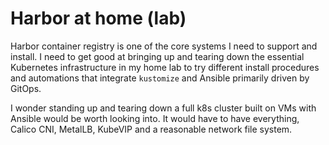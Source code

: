 # Harbor at home (lab)

Harbor container registry is one of the core systems I need to support and install. I need to get good at bringing up and tearing down the essential Kubernetes infrastructure in my home lab to try different install procedures and automations that integrate `kustomize` and Ansible primarily driven by GitOps.

I wonder standing up and tearing down a full k8s cluster built on VMs with Ansible would be worth looking into. It would have to have everything, Calico CNI, MetalLB, KubeVIP and a reasonable network file system.
